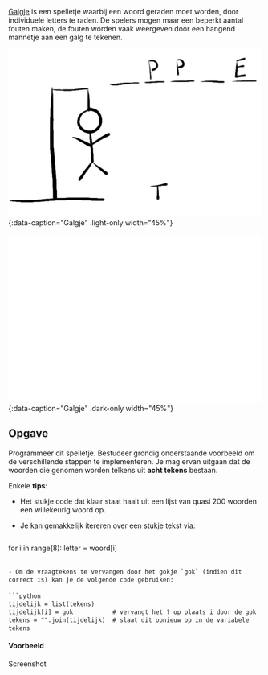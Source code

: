 <a href="https://nl.wikipedia.org/wiki/Galgje" target="_blank">Galgje</a> is een spelletje waarbij een woord geraden moet worden, door individuele letters te raden. De spelers mogen maar een beperkt aantal fouten maken, de fouten worden vaak weergeven door een hangend mannetje aan een galg te tekenen.

![Galgje](media/hangman.png "Galgje"){:data-caption="Galgje" .light-only width="45%"}

![Galgje](media/hangman_dark.png "Galgje"){:data-caption="Galgje" .dark-only width="45%"}

## Opgave

Programmeer dit spelletje. Bestudeer grondig onderstaande voorbeeld om de verschillende stappen te implementeren. Je mag ervan uitgaan dat de woorden die genomen worden telkens uit **acht tekens** bestaan.

Enkele **tips**:

- Het stukje code dat klaar staat haalt uit een lijst van quasi 200 woorden een willekeurig woord op.
- Je kan gemakkelijk itereren over een stukje tekst via:

  ```python
for i in range(8):
    letter = woord[i]
  ```

- Om de vraagtekens te vervangen door het gokje `gok` (indien dit correct is) kan je de volgende code gebruiken:

  ```python
tijdelijk = list(tekens)
tijdelijk[i] = gok           # vervangt het ? op plaats i door de gok
tekens = "".join(tijdelijk)  # slaat dit opnieuw op in de variabele tekens
  ```


#### Voorbeeld

Screenshot